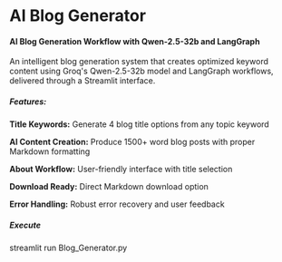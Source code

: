 # AI Blog Generator

#### AI Blog Generation Workflow with Qwen-2.5-32b and LangGraph

An intelligent blog generation system that creates optimized keyword content using Groq's Qwen-2.5-32b model and LangGraph workflows, delivered through a Streamlit interface.

##### Features:
**Title Keywords:** Generate 4 blog title options from any topic keyword 

**AI Content Creation:** Produce 1500+ word blog posts with proper Markdown formatting

**About Workflow:** User-friendly interface with title selection

**Download Ready:** Direct Markdown download option


**Error Handling:** Robust error recovery and user feedback

##### Execute

streamlit run Blog_Generator.py
